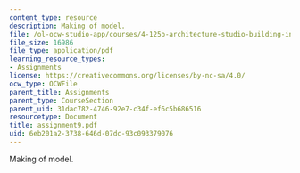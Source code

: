 ```yaml
---
content_type: resource
description: Making of model.
file: /ol-ocw-studio-app/courses/4-125b-architecture-studio-building-in-landscapes-fall-2005/6eb201a23738646d07dc93c093379076_assignment9.pdf
file_size: 16986
file_type: application/pdf
learning_resource_types:
- Assignments
license: https://creativecommons.org/licenses/by-nc-sa/4.0/
ocw_type: OCWFile
parent_title: Assignments
parent_type: CourseSection
parent_uid: 31dac782-4746-92e7-c34f-ef6c5b686516
resourcetype: Document
title: assignment9.pdf
uid: 6eb201a2-3738-646d-07dc-93c093379076
---
```

Making of model.